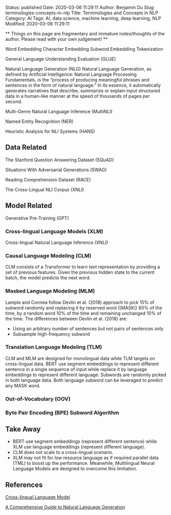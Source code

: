 Status: published
Date: 2020-03-06 11:29:11
Author: Benjamin Du
Slug: terminologies-concepts-in-nlp
Title: Terminologies and Concepts in NLP
Category: AI
Tags: AI, data science, machine learning, deep learning, NLP
Modified: 2020-03-06 11:29:11

**
Things on this page are fragmentary and immature notes/thoughts of the author.
Please read with your own judgement!
**

Word Embedding
Character Embedding
Subword Embeddling
Tokenization

General Language Understanding Evaluation (GLUE)

Natural Language Generation (NLG)
Natural Language Generation, as defined by Artificial Intelligence: Natural Language Processing Fundamentals, is the “process of producing meaningful phrases and sentences in the form of natural language.” In its essence, it automatically generates narratives that describe, summarize or explain input structured data in a human-like manner at the speed of thousands of pages per second.

Multi-Genre Natural Language Inference (MultiNLI)

Named Entity Recognition (NER) 


Heuristic Analysis for NLI Systems (HANS)

## Data Related

The Stanford Question Answering Dataset (SQuAD)

Situations With Adversarial Generations (SWAG)

Reading Comprehension Dataset (RACE) 

The Cross-Lingual NLI Corpus (XNLI)

## Model Related

Generative Pre-Training (GPT)

### Cross-lingual Language Models (XLM)

Cross-lingual Natural Language Inference (XNLI)

### Causal Language Modeling (CLM)

CLM consists of a Transformer to learn text representation by providing a set of previous features. 
Given the previous hidden state to the current batch, the model predicts the next word.

### Masked Language Modeling (MLM)

Lample and Connea follow Devlin et al. (2018) approach to pick 15% of subword randomly 
and replacing it by reserved word ([MASK]) 80% of the time, 
by a random word 10% of the time 
and remaining unchanged 10% of the time.
The differences between Devlin et al. (2018) are:

- Using an arbitrary number of sentences but not pairs of sentences only
- Subsample high-frequency subword

### Translation Language Modeling (TLM)

CLM and MLM are designed for monolingual data while TLM targets on cross-lingual data. BERT use segment embeddings to represent different sentence in a single sequence of input while replace it by language embeddings to represent different language.
Subwords are randomly picked in both language data. Both language subword can be leveraged to predict any MASK word.

### Out-of-Vocabulary (OOV)

### Byte Pair Encoding (BPE) Subword Algorithm

## Take Away
- BERT use segment embeddings (represent different sentence) while XLM use language embeddings (represent different language).
- CLM does not scale to a cross-lingual scenario.
- XLM may not fit for low resource language as if required parallel data (TML) to boost up the performance. Meanwhile, Multilingual Neural Language Models are designed to overcome this limitation.

## References 

[Cross-lingual Language Model](https://medium.com/towards-artificial-intelligence/cross-lingual-language-model-56a65dba9358)

[A Comprehensive Guide to Natural Language Generation](https://medium.com/sciforce/a-comprehensive-guide-to-natural-language-generation-dd63a4b6e548)